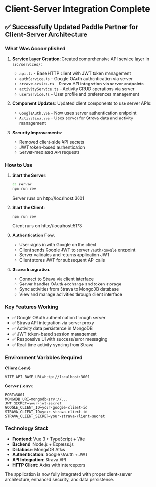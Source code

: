 # Client-Server Integration Complete

## ✅ Successfully Updated Paddle Partner for Client-Server Architecture

### What Was Accomplished

1. **Service Layer Creation**: Created comprehensive API service layer in `src/services/`:
   - `api.ts` - Base HTTP client with JWT token management
   - `authService.ts` - Google OAuth authentication via server
   - `stravaService.ts` - Strava API integration via server endpoints
   - `activityService.ts` - Activity CRUD operations via server
   - `userService.ts` - User profile and preferences management

2. **Component Updates**: Updated client components to use server APIs:
   - `GoogleAuth.vue` - Now uses server authentication endpoint
   - `Activities.vue` - Uses server for Strava data and activity management

3. **Security Improvements**:
   - Removed client-side API secrets
   - JWT token-based authentication
   - Server-mediated API requests

### How to Use

1. **Start the Server**:
   ```bash
   cd server
   npm run dev
   ```
   Server runs on http://localhost:3001

2. **Start the Client**:
   ```bash
   npm run dev
   ```
   Client runs on http://localhost:5173

3. **Authentication Flow**:
   - User signs in with Google on the client
   - Client sends Google JWT to server `/auth/google` endpoint
   - Server validates and returns application JWT
   - Client stores JWT for subsequent API calls

4. **Strava Integration**:
   - Connect to Strava via client interface
   - Server handles OAuth exchange and token storage
   - Sync activities from Strava to MongoDB database
   - View and manage activities through client interface

### Key Features Working

- ✅ Google OAuth authentication through server
- ✅ Strava API integration via server proxy
- ✅ Activity data persistence in MongoDB
- ✅ JWT token-based session management
- ✅ Responsive UI with success/error messaging
- ✅ Real-time activity syncing from Strava

### Environment Variables Required

**Client (.env)**:
```
VITE_API_BASE_URL=http://localhost:3001
```

**Server (.env)**:
```
PORT=3001
MONGODB_URI=mongodb+srv://...
JWT_SECRET=your-jwt-secret
GOOGLE_CLIENT_ID=your-google-client-id
STRAVA_CLIENT_ID=your-strava-client-id
STRAVA_CLIENT_SECRET=your-strava-client-secret
```

### Technology Stack

- **Frontend**: Vue 3 + TypeScript + Vite
- **Backend**: Node.js + Express.js
- **Database**: MongoDB Atlas
- **Authentication**: Google OAuth + JWT
- **API Integration**: Strava API
- **HTTP Client**: Axios with interceptors

The application is now fully integrated with proper client-server architecture, enhanced security, and data persistence.